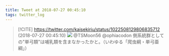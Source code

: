 ```yaml
---
title: Tweet at 2018-07-27 00:45:10
tags: twitter_log
---
```


> [!CITE] https://twitter.com/kaisekiriu/status/1022508129806835712 (2018-07-27 00:45:10)
> ![](https://twitter.com/kaisekiriu/status/1022508129806835712)
> @TSMoon56 @ophiacodon 側系統群としての"単弓類"は哺乳類を含まなかったかと。（いわゆる「爬虫綱・単弓亜綱」）
